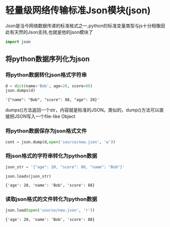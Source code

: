 
# 轻量级网络传输标准Json模块(json)

Json是当今网络数据传递的标准格式之一,python的标准变量类型与js十分相像因此有天然的Json支持,也就是他的json模块了


```python
import json
```

## 将python数据序列化为json

### 将python数据转化json格式字符串


```python
d = dict(name='Bob', age=20, score=88)
json.dumps(d)
```




    '{"name": "Bob", "score": 88, "age": 20}'



dumps()方法返回一个str，内容就是标准的JSON。类似的，dump()方法可以直接把JSON写入一个file-like Object

### 将python数据保存为json格式文件


```python
cont = json.dump(d,open('source/new.json', 'w'))
```

### 将json格式的字符串转化为python数据


```python
json_str = '{"age": 20, "score": 88, "name": "Bob"}'
```


```python
json.loads(json_str)
```




    {'age': 20, 'name': 'Bob', 'score': 88}



### 读取json格式的文件转化为python数据


```python
json.load(open('source/new.json', 'r'))
```




    {'age': 20, 'name': 'Bob', 'score': 88}


